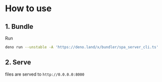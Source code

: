 # How to use

## 1. Bundle

Run

```sh
deno run --unstable -A 'https://deno.land/x/bundler/spa_server_cli.ts' src/index.html
```

## 2. Serve

files are served to `http://0.0.0.0:8000`
